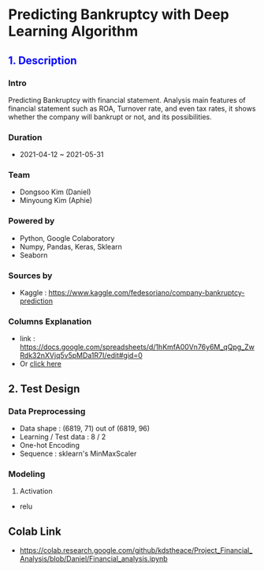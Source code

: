# **Predicting Bankruptcy with Deep Learning Algorithm**
## <span style="color:blue">1. Description</span>
### Intro
Predicting Bankruptcy with financial statement.
Analysis main features of financial statement such as ROA, Turnover rate,
and even tax rates, it shows whether the company will bankrupt or not, and its
possibilities.
### Duration
- 2021-04-12 ~ 2021-05-31
### Team
- Dongsoo Kim (Daniel)
- Minyoung Kim (Aphie)
### Powered by
- Python, Google Colaboratory
- Numpy, Pandas, Keras, Sklearn
- Seaborn
### Sources by
- Kaggle : https://www.kaggle.com/fedesoriano/company-bankruptcy-prediction
### Columns Explanation
- link : https://docs.google.com/spreadsheets/d/1hKmfA00Vn76y6M_qQpg_ZwRdk32nXVjq5v5pMDa1R7I/edit#gid=0
- Or <a href = './Column Explanation.xlsx'>click here</a>

## 2. Test Design
### Data Preprocessing
- Data shape : (6819, 71) out of (6819, 96)
- Learning / Test data : 8 / 2
- One-hot Encoding
- Sequence : sklearn's MinMaxScaler
### Modeling
1. Activation
- relu

## Colab Link
- https://colab.research.google.com/github/kdstheace/Project_Financial_Analysis/blob/Daniel/Financial_analysis.ipynb
